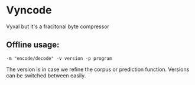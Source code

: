 # Vyncode
Vyxal but it's a fracitonal byte compressor


## Offline usage:

```
-m "encode/decode" -v version -p program
```

The version is in case we refine the corpus or prediction function. Versions can be switched between easily.
